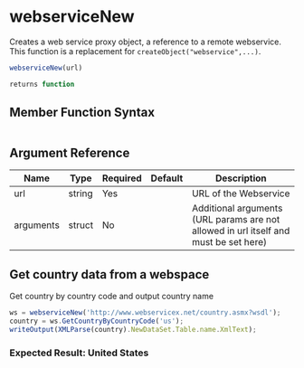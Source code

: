 # webserviceNew

Creates a web service proxy object, a reference to a remote webservice. This function is a replacement for `createObject("webservice",...)`.

```javascript
webserviceNew(url)
```

```javascript
returns function
```

## Member Function Syntax

```javascript

```

## Argument Reference

| Name | Type | Required | Default | Description |
| --- | --- | --- | --- | --- |
| url | string | Yes |  | URL of the Webservice |
| arguments | struct | No |  | Additional arguments<br />(URL params are not allowed in url itself and must be set here) |

## Get country data from a webspace

Get country by country code and output country name

```javascript
ws = webserviceNew('http://www.webservicex.net/country.asmx?wsdl');
country = ws.GetCountryByCountryCode('us');
writeOutput(XMLParse(country).NewDataSet.Table.name.XmlText);
```

### Expected Result: United States

